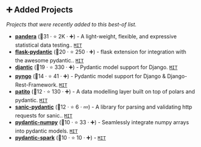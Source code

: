 ## ➕ Added Projects

_Projects that were recently added to this best-of list._

- <b><a href="https://github.com/unionai-oss/pandera">pandera</a></b> (🥇31 ·  ⭐ 2K · ➕) - A light-weight, flexible, and expressive statistical data testing.. <code><a href="http://bit.ly/34MBwT8">MIT</a></code>
- <b><a href="https://github.com/bauerji/flask-pydantic">flask-pydantic</a></b> (🥇20 ·  ⭐ 250 · ➕) - flask extension for integration with the awesome pydantic.. <code><a href="http://bit.ly/34MBwT8">MIT</a></code>
- <b><a href="https://github.com/jordaneremieff/djantic">djantic</a></b> (🥈19 ·  ⭐ 330 · ➕) - Pydantic model support for Django. <code><a href="http://bit.ly/34MBwT8">MIT</a></code>
- <b><a href="https://github.com/yezz123/pyngo">pyngo</a></b> (🥉14 ·  ⭐ 41 · ➕) - Pydantic model support for Django & Django-Rest-Framework. <code><a href="http://bit.ly/34MBwT8">MIT</a></code>
- <b><a href="https://github.com/kolonialno/patito">patito</a></b> (🥇12 ·  ⭐ 130 · ➕) - A data modelling layer built on top of polars and pydantic. <code><a href="http://bit.ly/34MBwT8">MIT</a></code>
- <b><a href="https://github.com/nf1s/sanic-pydantic">sanic-pydantic</a></b> (🥉12 ·  ⭐ 6 · 💤) - A library for parsing and validating http requests for sanic.. <code><a href="http://bit.ly/34MBwT8">MIT</a></code>
- <b><a href="https://github.com/cheind/pydantic-numpy">pydantic-numpy</a></b> (🥉10 ·  ⭐ 33 · ➕) - Seamlessly integrate numpy arrays into pydantic models. <code><a href="http://bit.ly/34MBwT8">MIT</a></code>
- <b><a href="https://github.com/godatadriven/pydantic-spark">pydantic-spark</a></b> (🥉10 ·  ⭐ 10 · ➕) -  <code><a href="http://bit.ly/34MBwT8">MIT</a></code>

